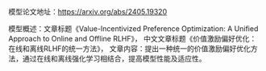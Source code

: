 模型论文地址：https://arxiv.org/abs/2405.19320

模型概述：文章标题《Value-Incentivized Preference Optimization: A Unified Approach to Online and Offline RLHF》，
中文文章标题《价值激励偏好优化：在线和离线RLHF的统一方法》，
文章内容：提出一种统一的价值激励偏好优化方法，通过在线和离线强化学习相结合，提高模型性能及适应性。
